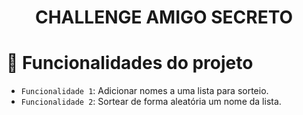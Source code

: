 <h1 align="center"> CHALLENGE AMIGO SECRETO </h1>

# :hammer: Funcionalidades do projeto

- `Funcionalidade 1`: Adicionar nomes a uma lista para sorteio.
- `Funcionalidade 2`: Sortear de forma aleatória um nome da lista.
